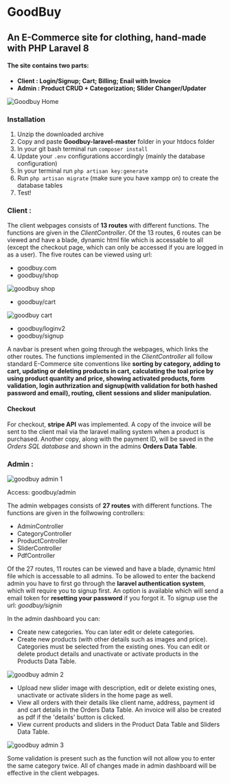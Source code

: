 # GoodBuy

## An E-Commerce site for clothing, hand-made with PHP Laravel 8

#### The site contains two parts:
* **Client : Login/Signup; Cart; Billing; Enail with Invoice**
* **Admin :  Product CRUD + Categorization; Slider Changer/Updater**

![Goodbuy Home](https://user-images.githubusercontent.com/24864973/210167723-fd744eee-6eb9-407a-8e4d-3a1a1462c75d.png)

### Installation
1. Unzip the downloaded archive
2. Copy and paste **Goodbuy-laravel-master** folder in your htdocs folder
3. In your git bash terminal run `composer install`
4. Update your `.env` configurations accordingly (mainly the database configuration)
5. In your terminal run `php artisan key:generate`
6. Run `php artisan migrate` (make sure you have xampp on) to create the database tables
7. Test!

### Client :

The client webpages consists of **13 routes** with different functions. The functions are given in the *ClientController*. Of the 13 routes, 6 routes can be viewed and have a blade, dynamic html file which is accessable to all (except the checkout page, which can only be accessed if you are logged in as a user). The five routes can be viewed using url:
* goodbuy.com
* goodbuy/shop

![goodbuy shop](https://user-images.githubusercontent.com/24864973/210167741-911d5ce0-7922-4ec4-af27-49ce3ab11056.png)

* goodbuy/cart

![goodbuy cart](https://user-images.githubusercontent.com/24864973/210167750-eb48a4b0-c211-433d-8174-7adaf6038eeb.png)

* goodbuy/loginv2
* goodbuy/signup


A navbar is present when going through the webpages, which links the other routes. The functions implemented in the *ClientController* all follow standard E-Commerce site conventions like **sorting by category, adding to cart, updating or deleting products in cart, calculating the toal price by using product quantity and price,  showing activated products, form validation, login authrization and signup(with validation for both hashed password and email), routing, client sessions and slider manipulation.**

#### Checkout
For checkout, **stripe API** was implemented. A copy of the invoice will be sent to the client mail via the laravel mailing system when a product is purchased. Another copy, along with the payment ID, will be saved in the *Orders SQL database* and shown in the admins **Orders Data Table**.

### Admin :
![goodbuy admin 1](https://user-images.githubusercontent.com/24864973/210167712-850fbeec-ce78-44e2-a0a7-d40664458cf1.png)

Access: goodbuy/admin

The admin webpages consists of **27 routes** with different functions. The functions are given in the follwowing controllers:
* AdminController
* CategoryController
* ProductController
* SliderController
* PdfController

Of the 27 routes, 11 routes can be viewed and have a blade, dynamic html file which is accessable to all admins.
To be allowed to enter the backend admin you have to first go through the **laravel authentication system**, which will require you to signup first. An option is available which will send a email token for **resetting your password** if you forgot it. To signup use the url:
*goodbuy/signin*

In the admin dashboard you can:
* Create new categories. You can later edit or delete categories.
* Create new products (with other details such as images and price). Categories must be selected from the existing ones. You can edit or delete product details and  unactivate or activate products in the Products Data Table.

![goodbuy admin 2](https://user-images.githubusercontent.com/24864973/210167765-a4bfd97b-36bc-49dd-8019-f1c9e25f9ca7.png)

* Upload new slider image with description, edit or delete existing ones, unactivate or activate sliders in the home page as well.  
* View all orders with their details like client name, address, payment id and cart details in the Orders Data Table. An invoice will also be created as pdf if the  'details' button is clicked. 
* View current products and sliders in the Product Data Table and Sliders Data Table.

![goodbuy admin 3](https://user-images.githubusercontent.com/24864973/210167761-2b3137cd-ba2b-49fb-bc33-77d46eb6eb55.png)


Some validation is present such as the function will not allow you to enter the same category twice. All of changes made in admin dashboard will be effective in the client webpages. 

